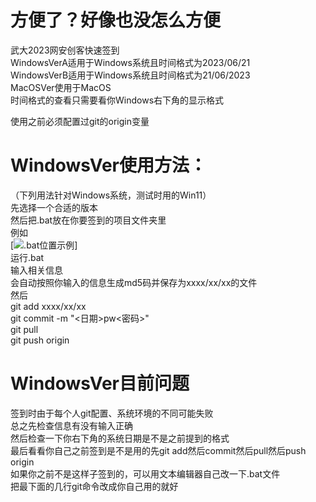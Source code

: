 # 方便了？好像也没怎么方便
武大2023网安创客快速签到  
WindowsVerA适用于Windows系统且时间格式为2023/06/21  
WindowsVerB适用于Windows系统且时间格式为21/06/2023  
MacOSVer使用于MacOS  
时间格式的查看只需要看你Windows右下角的显示格式  

使用之前必须配置过git的origin变量  

# WindowsVer使用方法：  
（下列用法针对Windows系统，测试时用的Win11）  
先选择一个合适的版本  
然后把.bat放在你要签到的项目文件夹里  
例如  
[![.bat位置示例](https://img1.imgtp.com/2023/06/22/dKIchuTo.png "Location example")]  
运行.bat  
输入相关信息  
会自动按照你输入的信息生成md5码并保存为xxxx/xx/xx的文件  
然后  
git add xxxx/xx/xx  
git commit -m "<日期>pw<密码>"  
git pull  
git push origin  
# WindowsVer目前问题  
签到时由于每个人git配置、系统环境的不同可能失败  
总之先检查信息有没有输入正确  
然后检查一下你右下角的系统日期是不是之前提到的格式  
最后看看你自己之前签到是不是用的先git add然后commit然后pull然后push origin  
如果你之前不是这样子签到的，可以用文本编辑器自己改一下.bat文件  
把最下面的几行git命令改成你自己用的就好  
